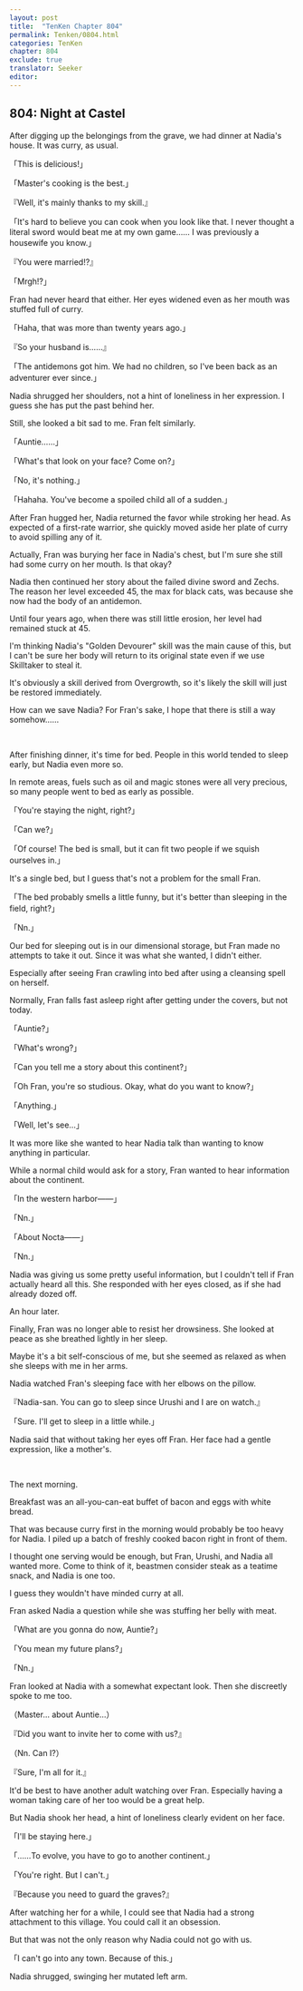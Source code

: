 ```yaml
---
layout: post
title:  "TenKen Chapter 804"
permalink: Tenken/0804.html
categories: TenKen
chapter: 804
exclude: true
translator: Seeker
editor: 
---
```

<h2 id="ch804">804: Night at Castel</h2>
<p>After digging up the belongings from the grave, we had dinner at Nadia's house. It was curry, as usual.</p>

<p>「This is delicious!」</p>
<p>「Master's cooking is the best.」</p>
<p>『Well, it's mainly thanks to my skill.』</p>
<p>「It's hard to believe you can cook when you look like that. I never thought a literal sword would beat me at my own game…… I was previously a housewife you know.」</p>
<p>『You were married!?』</p>
<p>「Mrgh!?」</p>

<p>Fran had never heard that either. Her eyes widened even as her mouth was stuffed full of curry.</p>

<p>「Haha, that was more than twenty years ago.」</p>
<p>『So your husband is……』</p>
<p>「The antidemons got him. We had no children, so I've been back as an adventurer ever since.」</p>

<p>Nadia shrugged her shoulders, not a hint of loneliness in her expression. I guess she has put the past behind her.</p>

<p>Still, she looked a bit sad to me. Fran felt similarly.</p>

<p>「Auntie……」</p>
<p>「What's that look on your face? Come on?」</p>
<p>「No, it's nothing.」</p>
<p>「Hahaha. You've become a spoiled child all of a sudden.」</p>

<p>After Fran hugged her, Nadia returned the favor while stroking her head. As expected of a first-rate warrior, she quickly moved aside her plate of curry to avoid spilling any of it.</p>

<p>Actually, Fran was burying her face in Nadia's chest, but I'm sure she still had some curry on her mouth. Is that okay?</p>

<p>Nadia then continued her story about the failed divine sword and Zechs. The reason her level exceeded 45, the max for black cats, was because she now had the body of an antidemon.</p>

<p>Until four years ago, when there was still little erosion, her level had remained stuck at 45.</p>

<p>I'm thinking Nadia's "Golden Devourer" skill was the main cause of this, but I can't be sure her body will return to its original state even if we use Skilltaker to steal it.</p>

<p>It's obviously a skill derived from Overgrowth, so it's likely the skill will just be restored immediately.</p>

<p>How can we save Nadia? For Fran's sake, I hope that there is still a way somehow……</p>

<br>
<p>After finishing dinner, it's time for bed. People in this world tended to sleep early, but Nadia even more so.</p>

<p>In remote areas, fuels such as oil and magic stones were all very precious, so many people went to bed as early as possible.</p>

<p>「You're staying the night, right?」</p>
<p>「Can we?」</p>
<p>「Of course! The bed is small, but it can fit two people if we squish ourselves in.」</p>

<p>It's a single bed, but I guess that's not a problem for the small Fran.</p>

<p>「The bed probably smells a little funny, but it's better than sleeping in the field, right?」</p>
<p>「Nn.」</p>

<p>Our bed for sleeping out is in our dimensional storage, but Fran made no attempts to take it out. Since it was what she wanted, I didn't either.</p>

<p>Especially after seeing Fran crawling into bed after using a cleansing spell on herself.</p>

<p>Normally, Fran falls fast asleep right after getting under the covers, but not today.</p>

<p>「Auntie?」</p>
<p>「What's wrong?」</p>
<p>「Can you tell me a story about this continent?」</p>
<p>「Oh Fran, you're so studious. Okay, what do you want to know?」</p>
<p>「Anything.」</p>
<p>「Well, let's see…」</p>

<p>It was more like she wanted to hear Nadia talk than wanting to know anything in particular.</p>

<p>While a normal child would ask for a story, Fran wanted to hear information about the continent.</p>

<p>「In the western harbor――」</p>
<p>「Nn.」</p>
<p>「About Nocta――」</p>
<p>「Nn.」</p>

<p>Nadia was giving us some pretty useful information, but I couldn't tell if Fran actually heard all this. She responded with her eyes closed, as if she had already dozed off.</p>

<p>An hour later.</p>

<p>Finally, Fran was no longer able to resist her drowsiness. She looked at peace as she breathed lightly in her sleep.</p>

<p>Maybe it's a bit self-conscious of me, but she seemed as relaxed as when she sleeps with me in her arms.</p>

<p>Nadia watched Fran's sleeping face with her elbows on the pillow.</p>

<p>『Nadia-san. You can go to sleep since Urushi and I are on watch.』</p>
<p>「Sure. I'll get to sleep in a little while.」</p>

<p>Nadia said that without taking her eyes off Fran. Her face had a gentle expression, like a mother's.</p>

<br>
<p>The next morning.</p>

<p>Breakfast was an all-you-can-eat buffet of bacon and eggs with white bread.</p>

<p>That was because curry first in the morning would probably be too heavy for Nadia. I piled up a batch of freshly cooked bacon right in front of them.</p>

<p>I thought one serving would be enough, but Fran, Urushi, and Nadia all wanted more. Come to think of it, beastmen consider steak as a teatime snack, and Nadia is one too.</p>

<p>I guess they wouldn't have minded curry at all.</p>

<p>Fran asked Nadia a question while she was stuffing her belly with meat.</p>

<p>「What are you gonna do now, Auntie?」</p>
<p>「You mean my future plans?」</p>
<p>「Nn.」</p>

<p>Fran looked at Nadia with a somewhat expectant look. Then she discreetly spoke to me too.</p>

<p>（Master… about Auntie…）</p>
<p>『Did you want to invite her to come with us?』</p>
<p>（Nn. Can I?）</p>
<p>『Sure, I'm all for it.』</p>

<p>It'd be best to have another adult watching over Fran. Especially having a woman taking care of her too would be a great help.</p>

<p>But Nadia shook her head, a hint of loneliness clearly evident on her face.</p>

<p>「I'll be staying here.」</p>
<p>「……To evolve, you have to go to another continent.」</p>
<p>「You're right. But I can't.」</p>
<p>『Because you need to guard the graves?』</p>

<p>After watching her for a while, I could see that Nadia had a strong attachment to this village. You could call it an obsession.</p>

<p>But that was not the only reason why Nadia could not go with us.</p>

<p>「I can't go into any town. Because of this.」</p>

<p>Nadia shrugged, swinging her mutated left arm.</p>



